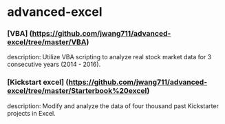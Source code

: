 # advanced-excel

### [VBA] (https://github.com/jwang711/advanced-excel/tree/master/VBA)
description: Utilize VBA scripting to analyze real stock market data for 3 consecutive years (2014 - 2016).

### [Kickstart excel] (https://github.com/jwang711/advanced-excel/tree/master/Starterbook%20excel)
description: Modify and analyze the data of four thousand past Kickstarter projects in Excel.
